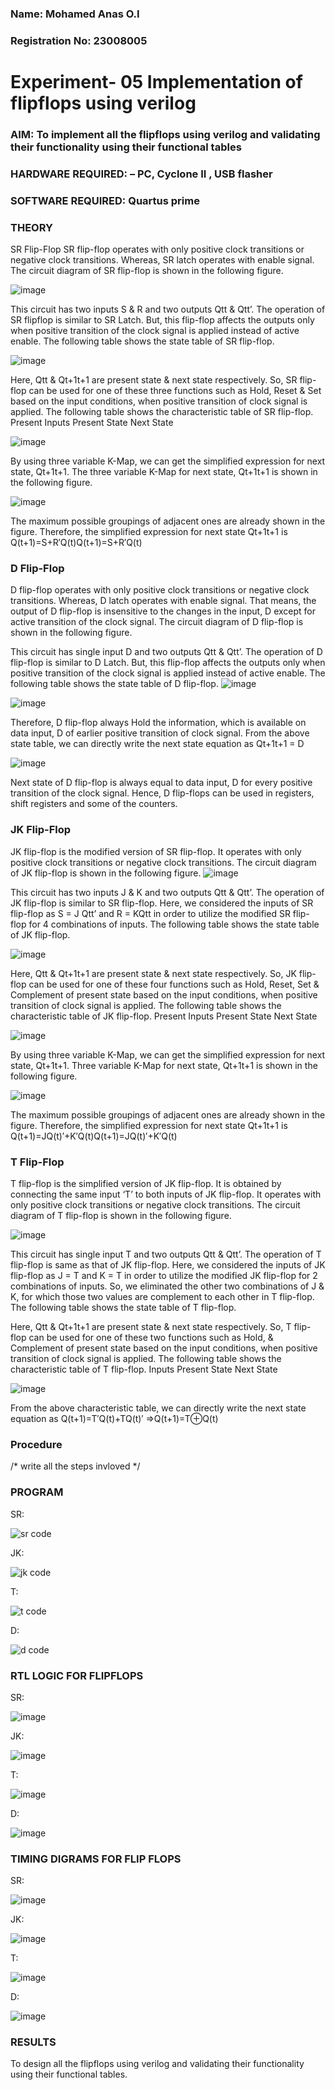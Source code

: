 ### Name: Mohamed Anas O.I
### Registration No: 23008005

# Experiment- 05 Implementation of flipflops using verilog
### AIM: To implement all the flipflops using verilog and validating their functionality using their functional tables
### HARDWARE REQUIRED:  – PC, Cyclone II , USB flasher
### SOFTWARE REQUIRED:   Quartus prime
### THEORY 
SR Flip-Flop
SR flip-flop operates with only positive clock transitions or negative clock transitions. Whereas, SR latch operates with enable signal. The circuit diagram of SR flip-flop is shown in the following figure.

![image](https://user-images.githubusercontent.com/36288975/167910294-bb550548-b1dc-4cba-9044-31d9037d476b.png)

 
This circuit has two inputs S & R and two outputs Qtt & Qtt’. The operation of SR flipflop is similar to SR Latch. But, this flip-flop affects the outputs only when positive transition of the clock signal is applied instead of active enable.
The following table shows the state table of SR flip-flop.


![image](https://user-images.githubusercontent.com/36288975/167910648-ced88e69-869c-42e2-9718-a285a3902446.png)


Here, Qtt & Qt+1t+1 are present state & next state respectively. So, SR flip-flop can be used for one of these three functions such as Hold, Reset & Set based on the input conditions, when positive transition of clock signal is applied. The following table shows the characteristic table of SR flip-flop.
Present Inputs	Present State	Next State


![image](https://user-images.githubusercontent.com/36288975/167908180-5fc9d589-1cb5-41f5-b2c8-927e04f5f387.png)

By using three variable K-Map, we can get the simplified expression for next state, Qt+1t+1. The three variable K-Map for next state, Qt+1t+1 is shown in the following figure.

![image](https://user-images.githubusercontent.com/36288975/167908214-25b30a54-db20-4bcb-9385-5f93a1982a09.png)

 
The maximum possible groupings of adjacent ones are already shown in the figure. Therefore, the simplified expression for next state Qt+1t+1 is
Q(t+1)=S+R′Q(t)Q(t+1)=S+R′Q(t)


### D Flip-Flop
D flip-flop operates with only positive clock transitions or negative clock transitions. Whereas, D latch operates with enable signal. That means, the output of D flip-flop is insensitive to the changes in the input, D except for active transition of the clock signal. The circuit diagram of D flip-flop is shown in the following figure.
 
This circuit has single input D and two outputs Qtt & Qtt’. The operation of D flip-flop is similar to D Latch. But, this flip-flop affects the outputs only when positive transition of the clock signal is applied instead of active enable.
The following table shows the state table of D flip-flop.
![image](https://user-images.githubusercontent.com/36288975/167908342-e03f0cbb-5958-43bb-b74a-5e3ec2341675.png)

![image](https://user-images.githubusercontent.com/36288975/167910325-aeef0739-0a54-40e2-bebd-6f5fa0cad10e.png)



Therefore, D flip-flop always Hold the information, which is available on data input, D of earlier positive transition of clock signal. From the above state table, we can directly write the next state equation as
Qt+1t+1 = D



![image](https://user-images.githubusercontent.com/36288975/167908850-d39d07ba-7f9d-490a-b9f2-274e189fd047.png)

Next state of D flip-flop is always equal to data input, D for every positive transition of the clock signal. Hence, D flip-flops can be used in registers, shift registers and some of the counters.


### JK Flip-Flop
JK flip-flop is the modified version of SR flip-flop. It operates with only positive clock transitions or negative clock transitions. The circuit diagram of JK flip-flop is shown in the following figure.
![image](https://user-images.githubusercontent.com/36288975/167910378-d2d984a7-2815-4d17-8c41-ee4bdf59ec24.png) 

 
This circuit has two inputs J & K and two outputs Qtt & Qtt’. The operation of JK flip-flop is similar to SR flip-flop. Here, we considered the inputs of SR flip-flop as S = J Qtt’ and R = KQtt in order to utilize the modified SR flip-flop for 4 combinations of inputs.
The following table shows the state table of JK flip-flop.


![image](https://user-images.githubusercontent.com/36288975/167908575-59c35afb-50d3-46a2-888c-47478a3179d5.png)

Here, Qtt & Qt+1t+1 are present state & next state respectively. So, JK flip-flop can be used for one of these four functions such as Hold, Reset, Set & Complement of present state based on the input conditions, when positive transition of clock signal is applied. The following table shows the characteristic table of JK flip-flop.
Present Inputs	Present State	Next State

![image](https://user-images.githubusercontent.com/36288975/167908664-c854ffe9-0bd3-44c2-bfa6-e53928181c69.png)


By using three variable K-Map, we can get the simplified expression for next state, Qt+1t+1. Three variable K-Map for next state, Qt+1t+1 is shown in the following figure.
 
 
 ![image](https://user-images.githubusercontent.com/36288975/167908688-fa93c3e9-8323-4864-947d-c11d163d5a90.png)

The maximum possible groupings of adjacent ones are already shown in the figure. Therefore, the simplified expression for next state Qt+1t+1 is
Q(t+1)=JQ(t)′+K′Q(t)Q(t+1)=JQ(t)′+K′Q(t)



### T Flip-Flop
T flip-flop is the simplified version of JK flip-flop. It is obtained by connecting the same input ‘T’ to both inputs of JK flip-flop. It operates with only positive clock transitions or negative clock transitions. The circuit diagram of T flip-flop is shown in the following figure.

![image](https://user-images.githubusercontent.com/36288975/167911534-5f3c445d-bc68-46e2-9a9c-7efce5febc60.png)



This circuit has single input T and two outputs Qtt & Qtt’. The operation of T flip-flop is same as that of JK flip-flop. Here, we considered the inputs of JK flip-flop as J = T and K = T in order to utilize the modified JK flip-flop for 2 combinations of inputs. So, we eliminated the other two combinations of J & K, for which those two values are complement to each other in T flip-flop.
The following table shows the state table of T flip-flop.



Here, Qtt & Qt+1t+1 are present state & next state respectively. So, T flip-flop can be used for one of these two functions such as Hold, & Complement of present state based on the input conditions, when positive transition of clock signal is applied. The following table shows the characteristic table of T flip-flop.
Inputs	Present State	Next State


![image](https://user-images.githubusercontent.com/36288975/167909015-53aa9450-3f28-4202-887a-79d88228f8a0.png)

From the above characteristic table, we can directly write the next state equation as
Q(t+1)=T′Q(t)+TQ(t)′
⇒Q(t+1)=T⊕Q(t)

### Procedure
/* write all the steps invloved */



### PROGRAM 



SR:

![sr code](https://github.com/Anas536/Experiment--05-Implementation-of-flipflops-using-verilog/assets/139841834/6b31fdb5-0279-43f4-a13c-d16d6d69bcb6)

JK:

![jk code](https://github.com/Anas536/Experiment--05-Implementation-of-flipflops-using-verilog/assets/139841834/cf7aee1a-4df2-4819-8839-afa4c187112a)

T:

![t code](https://github.com/Anas536/Experiment--05-Implementation-of-flipflops-using-verilog/assets/139841834/14b1c901-c4e8-4ab0-8be2-b116fde46f21)

D: 

![d code](https://github.com/Anas536/Experiment--05-Implementation-of-flipflops-using-verilog/assets/139841834/d7c0230c-cf04-4e57-ac83-530b661ad492)


### RTL LOGIC FOR FLIPFLOPS 

SR: 

![image](https://github.com/Anas536/Experiment--05-Implementation-of-flipflops-using-verilog/assets/139841834/3840b72c-9251-4392-8f45-bb347ddb887a)

JK:

![image](https://github.com/Anas536/Experiment--05-Implementation-of-flipflops-using-verilog/assets/139841834/787b9275-fdfe-4cdd-8dbd-2556773ebaaf)

T:

![image](https://github.com/Anas536/Experiment--05-Implementation-of-flipflops-using-verilog/assets/139841834/671acc8e-2238-4603-aea7-4af68090920e)



D:

![image](https://github.com/Anas536/Experiment--05-Implementation-of-flipflops-using-verilog/assets/139841834/07faf1c6-2e34-4b31-90f2-c701d555783f)





### TIMING DIGRAMS FOR FLIP FLOPS 

SR:

![image](https://github.com/Anas536/Experiment--05-Implementation-of-flipflops-using-verilog/assets/139841834/e55f3dc2-d415-483e-8a0a-491c194a320a)


JK:

![image](https://github.com/Anas536/Experiment--05-Implementation-of-flipflops-using-verilog/assets/139841834/d62d8473-e1bb-422f-b325-59275af38a86)

T:

![image](https://github.com/Anas536/Experiment--05-Implementation-of-flipflops-using-verilog/assets/139841834/c819ea56-cc9b-4f56-879b-e7221e606848)


D:

![image](https://github.com/Anas536/Experiment--05-Implementation-of-flipflops-using-verilog/assets/139841834/ed45e5af-49e9-49f4-b613-58b9d6280243)


### RESULTS 

To design all the flipflops using verilog and validating their functionality using their functional tables.

